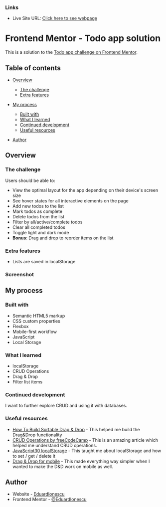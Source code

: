 ### Links

-   Live Site URL: [Click here to see webpage](https://eduardionescu.github.io/todo-app-main/)

# Frontend Mentor - Todo app solution

This is a solution to the [Todo app challenge on Frontend Mentor](https://www.frontendmentor.io/challenges/todo-app-Su1_KokOW).

## Table of contents

-   [Overview](#overview)

    -   [The challenge](#the-challenge)
    -   [Extra features](#extra-features)

-   [My process](#my-process)
    -   [Built with](#built-with)
    -   [What I learned](#what-i-learned)
    -   [Continued development](#continued-development)
    -   [Useful resources](#useful-resources)
-   [Author](#author)

## Overview

### The challenge

Users should be able to:

-   View the optimal layout for the app depending on their device's screen size
-   See hover states for all interactive elements on the page
-   Add new todos to the list
-   Mark todos as complete
-   Delete todos from the list
-   Filter by all/active/complete todos
-   Clear all completed todos
-   Toggle light and dark mode
-   **Bonus**: Drag and drop to reorder items on the list

### Extra features

-   Lists are saved in localStorage

### Screenshot

## My process

### Built with

-   Semantic HTML5 markup
-   CSS custom properties
-   Flexbox
-   Mobile-first workflow
-   JavaScript
-   Local Storage

### What I learned

-   localStorage
-   CRUD Operations
-   Drag & Drop
-   Filter list items

### Continued development

I want to further explore CRUD and using it with databases.

### Useful resources

-   [How To Build Sortable Drag & Drop](https://www.youtube.com/watch?v=jfYWwQrtzzY&ab_channel=WebDevSimplified) - This helped me build the Drag&Drop functionality
-   [CRUD Operations by freeCodeCamp](https://www.freecodecamp.org/news/learn-crud-operations-in-javascript-by-building-todo-app/) - This is an amazing article which helped me understand CRUD operations.
-   [JavaScript30 localStorage](https://www.youtube.com/watch?v=YL1F4dCUlLc) - This taught me about localStorage and how to set / get / delete it
-   [Drag & Drop for mobile](https://stackoverflow.com/a/21504766) - This made everything way simpler when I wanted to make the D&D work on mobile as well.

## Author

-   Website - [EduardIonescu](https://ionescueduard.netlify.app)
-   Frontend Mentor - [@EduardIonescu](https://www.frontendmentor.io/profile/EduardIonescu)
